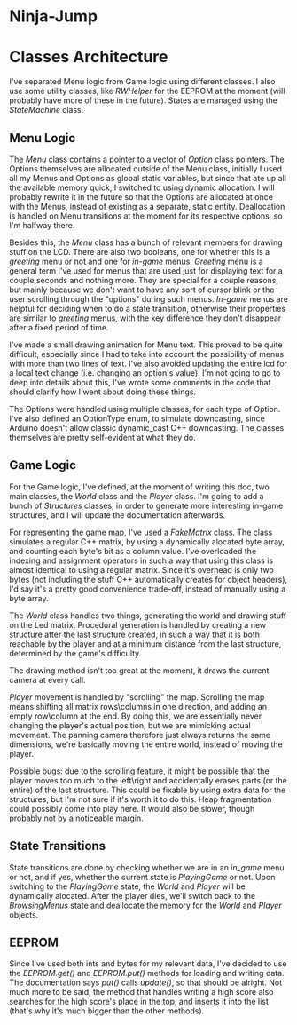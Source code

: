 # Ninja-Jump
# Classes Architecture

I've separated Menu logic from Game logic using different classes. I also use some utility classes, like _RWHelper_ for the EEPROM at the moment (will probably have more of these in the future). States are managed using the _StateMachine_ class.

## Menu Logic

The _Menu_ class contains a pointer to a vector of _Option_ class pointers. The Options themselves are allocated outside of the Menu class, initially I used all my Menus and Options as global static variables, but since that ate up all the available memory quick, I switched to using dynamic allocation. I will probably rewrite it in the future so that the Options are allocated at once with the Menus, instead of existing as a separate, static entity. Deallocation is handled on Menu transitions at the moment for its respective options, so I'm halfway there.

Besides this, the _Menu_ class has a bunch of relevant members for drawing stuff on the LCD. There are also two booleans, one for whether this is a _greeting_ menu or not and one for _in-game_ menus. _Greeting_ menu is a general term I've used for menus that are used just for displaying text for a couple seconds and nothing more. They are special for a couple reasons, but mainly because we don't want to have any sort of cursor blink or the user scrolling through the "options" during such menus. _In-game_ menus are helpful for deciding when to do a state transition, otherwise their properties are similar to _greeting_ menus, with the key difference they don't disappear after a fixed period of time.

I've made a small drawing animation for Menu text. This proved to be quite difficult, especially since I had to take into account the possibility of menus with more than two lines of text. I've also avoided updating the entire lcd for a local text change (i.e. changing an option's value). I'm not going to go to deep into details about this, I've wrote some comments in the code that should clarify how I went about doing these things.

The Options were handled using multiple classes, for each type of Option. I've also defined an OptionType enum, to simulate downcasting, since Arduino doesn't allow classic dynamic_cast C++ downcasting. The classes themselves are pretty self-evident at what they do.

## Game Logic

For the Game logic, I've defined, at the moment of writing this doc, two main classes, the _World_ class and the _Player_ class. I'm going to add a bunch of _Structures_ classes, in order to generate more interesting in-game structures, and I will update the documentation afterwards.

For representing the game map, I've used a _FakeMatrix_ class. The class simulates a regular C++ matrix, by using a dynamically alocated byte array, and counting each byte's bit as a column value. I've overloaded the indexing and assignment operators in such a way that using this class is almost identical to using a regular matrix. Since it's overhead is only two bytes (not including the stuff C++ automatically creates for object headers), I'd say it's a pretty good convenience trade-off, instead of manually using a byte array.

The _World_ class handles two things, generating the world and drawing stuff on the Led matrix. Procedural generation is handled by creating a new structure after the last structure created, in such a way that it is both reachable by the player and at a minimum distance from the last structure, determined by the game's difficulty.

The drawing method isn't too great at the moment, it draws the current camera at every call.

_Player_ movement is handled by "scrolling" the map. Scrolling the map means shifting all matrix rows\columns in one direction, and adding an empty row\column at the end. By doing this, we are essentially never changing the player's actual position, but we are mimicking actual movement. The panning camera therefore just always returns the same dimensions, we're basically moving the entire world, instead of moving the player.

Possible bugs: due to the scrolling feature, it might be possible that the player moves too much to the left\right and accidentally erases parts (or the entire) of the last structure. This could be fixable by using extra data for the structures, but I'm not sure if it's worth it to do this. Heap fragmentation could possibly come into play here. It would also be slower, though probably not by a noticeable margin.

## State Transitions

State transitions are done by checking whether we are in an _in_game_ menu or not, and if yes, whether the current state is _PlayingGame_ or not. Upon switching to the _PlayingGame_ state, the _World_ and _Player_ will be dynamically alocated. After the player dies, we'll switch back to the _BrowsingMenus_ state and deallocate the memory for the _World_ and _Player_ objects.

## EEPROM

Since I've used both ints and bytes for my relevant data, I've decided to use the _EEPROM.get()_ and _EEPROM.put()_ methods for loading and writing data. The documentation says _put()_ calls _update()_, so that should be alright. Not much more to be said, the method that handles writing a high score also searches for the high score's place in the top, and inserts it into the list (that's why it's much bigger than the other methods).
